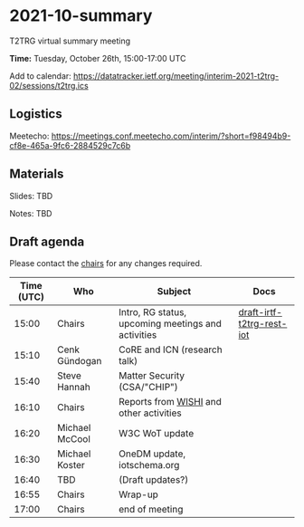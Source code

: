 # 2021-10-summary

T2TRG virtual summary meeting 

**Time:** Tuesday, October 26th, 15:00-17:00 UTC

Add to calendar: https://datatracker.ietf.org/meeting/interim-2021-t2trg-02/sessions/t2trg.ics

## Logistics

Meetecho: https://meetings.conf.meetecho.com/interim/?short=f98494b9-cf8e-465a-9fc6-2884529c7c6b

## Materials

Slides: TBD

Notes: TBD

## Draft agenda

Please contact the [chairs][] for any changes required.

| Time (UTC) | Who                 | Subject                                            | Docs                                        |
|------------|---------------------|----------------------------------------------------|---------------------------------------------|
|      15:00 | Chairs              | Intro, RG status, upcoming meetings and activities | [draft-irtf-t2trg-rest-iot][restiot]        |
|      15:10 | Cenk Gündogan       | CoRE and ICN (research talk)                       |                                             |
|      15:40 | Steve Hannah        | Matter Security (CSA/"CHIP")                       |                                             |
|      16:10 | Chairs              | Reports from [WISHI][] and other activities        |                                             |
|      16:20 | Michael McCool      | W3C WoT update                                     |                                             |
|      16:30 | Michael Koster      | OneDM update, iotschema.org                        |                                             |
|      16:40 | TBD                 | (Draft updates?)                                   |                                             |
|      16:55 | Chairs              | Wrap-up                                            |                                             |
|      17:00 | Chairs              | end of meeting                                     |                                             |



[WISHI]: https://github.com/t2trg/wishi/wiki/Agenda-items
[restiot]: https://tools.ietf.org/html/draft-irtf-t2trg-rest-iot
[chairs]: mailto:t2trg-chairs@irtf.org
[iot-edge]: https://datatracker.ietf.org/doc/html/draft-irtf-t2trg-iot-edge-02
[sec]: https://datatracker.ietf.org/doc/html/draft-irtf-t2trg-secure-bootstrapping-00
[idev]: https://datatracker.ietf.org/doc/html/draft-richardson-t2trg-idevid-considerations-03
